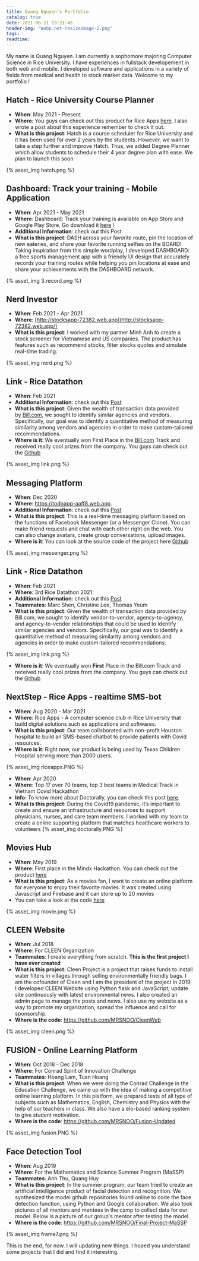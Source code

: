```yaml
---
title: Quang Nguyen's Portfolio
catalog: true
date: 2021-06-21 19:21:45
header-img: "Webp.net-resizeimage-2.png"
tags:
readtime:
---
```


My name is Quang Nguyen. I am currently a sophomore majoring Computer Science in Rice University. I have experiences in fullstack developement in both web and mobile. I developed software and applications in a variety of fields from medical and health to stock market data. Welcome to my portfolio !

## Hatch - Rice University Course Planner

- **When**: May 2021 - Present
- **Where**: You guys can check out this product for Rice Apps [here](http://hatch.riceapps.org/schedule). I also wrote a post about this experience remember to check it out.
- **What is this project**: Hatch is a course scheduler for Rice University and it has been used for over 2 years by the students. However, we want to take a step further and improve Hatch. Thus, we added Degree Planner which allow students to schedule their 4 year degree plan with ease. We plan to launch this soon

{% asset_img hatch.png %}

## Dashboard: Track your training - Mobile Application

- **When**: Apr 2021 - May 2021
- **Where**: Dashboard: Track your training is available on App Store and Google Play Store. Go download it [here](https://linktr.ee/quangnguyen14) !
- **Additional Information**: check out this Post
- **What is this project**: DASH across your favorite route, pin the location of new eateries, and share your favorite running selfies on the BOARD! Taking inspiration from this simple wordplay, I developed DASHBOARD: a free sports management app with a friendly UI design that accurately records your training routes while helping you pin locations at ease and share your achievements with the DASHBOARD network.

{% asset_img 3.record.png %}

## Nerd Investor

- **When**: Feb 2021 - Apr 2021
- **Where**: [http://stocksapp-72382.web.app](http://stocksapp-72382.web.app/)
- **What is this project**: I worked with my partner Minh Anh to create a stock screener for Vietnamese and US companies. The product has features such as recommend stocks, filter stocks quotes and simulate real-time trading.

{% asset_img nerd.png %}

## Link - Rice Datathon

- **When**: Feb 2021
- **Additional Information**: check out this [Post](https://devpost.com/software/link-ot1d9k?ref_content=contribution-prompt&ref_feature=engagement&ref_medium=email&utm_campaign=contribution-prompt&utm_content=contribution_reminder&utm_medium=email&utm_source=transactional#app-team)
- **What is this project**: Given the wealth of transaction data provided by [Bill.com](http://bill.com/), we sought to identify similar agencies and vendors. Specifically, our goal was to identify a quantitative method of measuring similarity among vendors and agencies in order to make custom-tailored recommendations.
- **Where is it**: We eventually won First Place in the [Bill.com](http://bill.com/) Track and received really cool prizes from the company. You guys can check out the [Github](https://github.com/QuangNg14/Datathon)

{% asset_img link.png %}

## Messaging Platform

- **When**: Dec 2020
- **Where**: https://todoapp-aaff8.web.app.
- **Additional Information**: check out this [Post](https://decodecraft.com/MessengerClone/)
- **What is this project**: This is a real-time messaging platform based on the functions of Facebook Messenger (or a Messenger Clone). You can make friend requests and chat with each other right on the web. You can also change avatars, create group conversations, upload images.
- **Where is it**: You can look at the source code of the project here [Github]("https://github.com/QuangNg14/Messenger-Clone-New")

{% asset_img messenger.png %}

## Link - Rice Datathon

- **When**: Feb 2021
- **Where**: 3rd Rice Datathon 2021.
- **Additional Information**: check out this [Post](https://devpost.com/software/link-ot1d9k?ref_content=contribution-prompt&ref_feature=engagement&ref_medium=email&utm_campaign=contribution-prompt&utm_content=contribution_reminder&utm_medium=email&utm_source=transactional#app-team)
- **Teammates**: Marc Shen, Christine Lee, Thomas Yeum
- **What is this project**: Given the wealth of transaction data provided by Bill.com, we sought to identify vendor-to-vendor, agency-to-agency, and agency-to-vendor relationships that could be used to identify similar agencies and vendors. Specifically, our goal was to identify a quantitative method of measuring similarity among vendors and agencies in order to make custom-tailored recommendations.

{% asset_img link.png %}

- **Where is it**: We eventually won **First** Place in the Bill.com Track and received really cool prizes from the company. You guys can check out the [Github]("https://github.com/QuangNg14/Datathon")

## NextStep - Rice Apps - realtime SMS-bot

- **When**: Aug 2020 - Mar 2021
- **Where**: Rice Apps - A computer science club in Rice University that build digital solutions such as applications and softwares.
- **What is this project**: Our team collaborated with non-profit Houston hospital to build an SMS-based chatbot to provide patients with Covid resources.
- **Where is it**: Right now, our product is being used by Texas Children Hospital serving more than 2000 users.

{% asset_img riceapps.PNG %}

- **When**: Apr 2020
- **Where**: Top 17 over 70 teams, top 3 best teams in Medical Track in Vietnam Covid Hackathon
- **Info**: To know more about Doctorally, you can check this post [here](https://devpost.com/software/doctorally).
- **What is this project**: During the Covid19 pandemic, it’s important to create and ensure an infrastructure and resources to support physicians, nurses, and care team members. I worked with my team to create a online supporting platform that matches healthcare workers to volunteers
  {% asset_img doctorally.PNG %}

## Movies Hub

- **When**: May 2019
- **Where**: First place in the Mindx Hackathon. You can check out the product [here](https://movies-view.firebaseapp.com/)
- **What is this project**: As a movies fan, I want to create an online platform for everyone to enjoy their favorite movies. It was created using Javascript and Firebase and it can store up to 20 movies
- You can take a look at the code [here](https://github.com/MRSNOO/CI-Final-Project-FilmWeb)

{% asset_img movie.png %}

## CLEEN Website

- **When**: Jul 2018
- **Where**: For CLEEN Organization
- **Teammates**: I create everything from scratch. **This is the first project I have ever created**
- **What is this project**: Cleen Project is a project that raises funds to install water filters in villages through selling environmentally friendly bags. I am the cofounder of Cleen and I am the president of the project in 2019. I developed CLEEN Website using Python flask and JavaScript; update site continuously with latest environmental news. I also created an admin page to manage the posts and news. I also use my website as a way to promote my organization, spread the influence and call for sponsorship.
- **Where is the code**: https://github.com/MRSNOO/CleenWeb

{% asset_img cleen.png %}

## FUSION - Online Learning Platform

- **When**: Oct 2018 - Dec 2018
- **Where**: For Conrad Spirit of Innovation Challenge
- **Teammates**: Hoang Lam, Tuan Hoang
- **What is this project**: When we were doing the Conrad Challenge in the Education Challenge, we came up with the idea of making a competitive online learning platform. In this platform, we prepared tests of all type of subjects such as Mathematics, English, Chemistry and Physics with the help of our teachers in class. We also have a elo-based ranking system to give student motivation.
- **Where is the code**: https://github.com/MRSNOO/Fusion-Updated

{% asset_img fusion.PNG %}

## Face Detection Tool

- **When**: Aug 2019
- **Where**: For the Mathematics and Science Summer Program (MaSSP)
- **Teammates**: Anh Thu, Quang Huy
- **What is this project**: In the summer program, our team tried to create an artificial intelligence product of facial detection and recognition. We synthesized the model github repositories found online to code the face detection function, using Python and Google collaboration. We also took pictures of all mentors and mentees in the camp to collect data for our model. Below is a picture of our group's mentor after testing the model.
- **Where is the code**: https://github.com/MRSNOO/Final-Project-MaSSP

{% asset_img frame7.png %}

<!-- ## 11. Birthday Gift for my girlfriend

- **When**: Feb 9, 2020
- **Where**: My girlfriend Minh Anh 18th birthday
- **What is this project**: I wanted to give something special to my girlfriend to express my love. She loved this website.

{% asset_img minhanh.png %} -->

This is the end, for now. I will updating new things. I hoped you understand some projects that I did and find it interesting.
